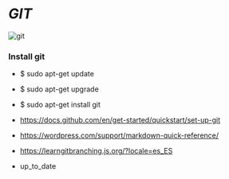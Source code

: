 # *GIT*


![git](https://user-images.githubusercontent.com/85587286/160303499-c375e401-abdf-4c99-906e-9f5373ee4e14.jpeg)


### Install git

* $ sudo apt-get update

* $ sudo apt-get upgrade

* $ sudo apt-get install git

* https://docs.github.com/en/get-started/quickstart/set-up-git

* https://wordpress.com/support/markdown-quick-reference/

* https://learngitbranching.js.org/?locale=es_ES

* up_to_date
